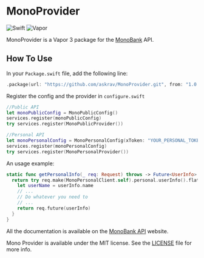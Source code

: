 # MonoProvider

![Swift](http://img.shields.io/badge/swift-5.0-brightgreen.svg)
![Vapor](http://img.shields.io/badge/vapor-3.0-brightgreen.svg)

MonoProvider is a Vapor 3 package for the [MonoBank][mono_home] API.

## How To Use
In your `Package.swift` file, add the following line:

~~~~swift
.package(url: "https://github.com/askrav/MonoProvider.git", from: "1.0.0")
~~~~

Register the config and the provider in `configure.swift`
~~~~swift
//Public API
let monoPublicConfig = MonoPublicConfig()
services.register(monoPublicConfig)
try services.register(MonoPublicProvider())

//Personal API
let monoPersonalConfig = MonoPersonalConfig(xToken: "YOUR_PERSONAL_TOKEN")
services.register(monoPersonalConfig)
try services.register(MonoPersonalProvider())
~~~~


An usage example:
~~~swift
static func getPersonalInfo(_ req: Request) throws -> Future<UserInfo> {
  return try req.make(MonoPersonalClient.self).personal.userInfo().flatMap { userInfo in
    let userName = userInfo.name
    // ...
    // Do whatever you need to
    // ...
    return req.future(userInfo)
  }
}
~~~


All the documentation is available on the [MonoBank API][mono_api] website.


Mono Provider is available under the MIT license. See the [LICENSE](LICENSE) file for more info.


[mono_home]: https://monobank.ua/ "MonoBank"
[mono_api]: https://api.monobank.ua/docs/ "MonoBank API"
